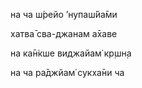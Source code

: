на ча ш́рейо ’нупаш́йа̄ми

хатва̄ сва-джанам а̄хаве

на ка̄н̇кше виджайам̇ кр̣шн̣а

на ча ра̄джйам̇ сукха̄ни ча